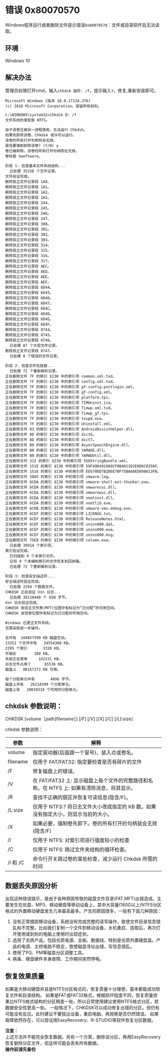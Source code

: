 # 错误 0x80070570

Windows程序运行或者删除文件提示错误`0x80070570`：文件或目录损坏且无法读取。

## 环境

Windows 10 

## 解决办法

管理员权限打开cmd，输入`chkdsk 盘符: /f`，提示输入`Y`，修复,重新安装即可。

```dos
Microsoft Windows [版本 10.0.17134.376]
(c) 2018 Microsoft Corporation。保留所有权利。

C:\WINDOWS\system32>chkdsk D: /f
文件系统的类型是 NTFS。

由于该卷正被另一进程使用，无法运行 Chkdsk。
如果先卸除该卷，Chkdsk 或许可以运行。
该卷的所有打开句柄将会无效。
是否要强制卸除该卷? (Y/N) y
卷已被卸除。该卷的所有打开句柄现在无效。
卷标是 Swoftware。

阶段 1: 检查基本文件系统结构...
  已处理 35328 个文件记录。
文件验证完成。
删除孤立文件记录段 1A0。
删除孤立文件记录段 1A1。
删除孤立文件记录段 1A2。
删除孤立文件记录段 1A3。
删除孤立文件记录段 244。
删除孤立文件记录段 245。
删除孤立文件记录段 246。
删除孤立文件记录段 247。
删除孤立文件记录段 300。
删除孤立文件记录段 301。
删除孤立文件记录段 302。
删除孤立文件记录段 303。
删除孤立文件记录段 314。
删除孤立文件记录段 315。
删除孤立文件记录段 316。
删除孤立文件记录段 317。
删除孤立文件记录段 AEC。
删除孤立文件记录段 AED。
删除孤立文件记录段 AEE。
删除孤立文件记录段 AEF。
删除孤立文件记录段 6D44。
删除孤立文件记录段 6D45。
删除孤立文件记录段 6D46。
删除孤立文件记录段 6D47。
删除孤立文件记录段 6D4C。
删除孤立文件记录段 6D4D。
删除孤立文件记录段 6D4E。
删除孤立文件记录段 6D4F。
删除孤立文件记录段 8744。
删除孤立文件记录段 8745。
删除孤立文件记录段 8746。
  已处理 87 个大型文件记录。
删除孤立文件记录段 8747。
  已处理 0 个错误的文件记录。

阶段 2: 检查文件名链接...
  已处理 72 个重新解析记录。
正在删除文件 7F 的索引 $I30 中的索引项 common.xml.txd。
正在删除文件 7F 的索引 $I30 中的索引项 config.xml.txd。
正在删除文件 7F 的索引 $I30 中的索引项 gf-config-postlogin.xml。
正在删除文件 7F 的索引 $I30 中的索引项 gf-config.xml。
正在删除文件 7F 的索引 $I30 中的索引项 platform.tpc。
正在删除文件 7F 的索引 $I30 中的索引项 TIMUninst.ico。
正在删除文件 7F 的索引 $I30 中的索引项 Timwp.xml.txd。
正在删除文件 7F 的索引 $I30 中的索引项 Timwp_gf.tpc。
正在删除文件 7F 的索引 $I30 中的索引项 txupd.exe。
正在删除文件 7F 的索引 $I30 中的索引项 Uninstall.xml。
正在删除文件 83 的索引 $I30 中的索引项 AndroidAssistHelper.dll。
正在删除文件 AD 的索引 $I30 中的索引项 dict6。
正在删除文件 AD 的索引 $I30 中的索引项 dict7。
正在删除文件 B0 的索引 $I30 中的索引项 AsyncSpeechEngine.dll。
正在删除文件 B0 的索引 $I30 中的索引项 YAMADE.dll。
正在删除文件 B0 的索引 $I30 中的索引项 YAMADUtil.dll。
正在删除文件 312 的索引 $I30 中的索引项 SSOStringBundle.xml。
正在删除文件 151E 的索引 $I30 中的索引项 59F49D4919A9CF0B4021D2E6D6C8358F。
正在删除文件 151E 的索引 $I30 中的索引项 EE670DD7B2D6E7BF75BAA9ED898013FB。
正在删除文件 38A5 的索引 $I30 中的索引项 vmware.log。
正在删除文件 6CDA 的索引 $I30 中的索引项 vmware-shell-ext-thunker.exe。
正在删除文件 6CDA 的索引 $I30 中的索引项 vmwarecui.dll。
正在删除文件 6CDA 的索引 $I30 中的索引项 vmwarewui.dll。
正在删除文件 6CDA 的索引 $I30 中的索引项 vnetinst.dll。
正在删除文件 6CDA 的索引 $I30 中的索引项 vnetlib.exe。
正在删除文件 6CDB 的索引 $I30 中的索引项 vmware-vmx-debug.exe。
正在删除文件 6CEF 的索引 $I30 中的索引项 LICENSE.txt。
正在删除文件 6CEF 的索引 $I30 中的索引项 ReleaseNotes.html。
正在删除文件 6CEF 的索引 $I30 中的索引项 unins000.dat。
正在删除文件 6CEF 的索引 $I30 中的索引项 unins000.exe。
正在删除文件 6CEF 的索引 $I30 中的索引项 unins000.msg。
正在删除文件 75E8 的索引 $I30 中的索引项 column.exe。
  已处理 39914 个索引项。
索引验证完成。
  已扫描到 0 个未索引文件。
  已将 0 个未编制索引的文件恢复到回收箱。
  已处理 72 个重新解析记录。

阶段 3: 检查安全描述符...
安全描述符验证完成。
  已处理 2294 个数据文件。
CHKDSK 正在验证 Usn 日志...
  已处理 38118440 个 USN 字节。
Usn 日志验证完成。
CHKDSK 发现主文件表(MFT)位图中有标记为“已分配”的可用空间。
CHKDSK 发现卷位图中有标记为已分配的可用空间。

Windows 已更正文件系统。
无需采取进一步操作。

总共有  104857599 KB 磁盘空间。
13351 个文件中有   24554388 KB。
2295 个索引       3320 KB。
坏扇区        388 KB。
系统正在使用     142231 KB。
日志文件占用了      65536 KB。
磁盘上   80157272 KB 可用。

每个分配单元中有       4096 字节。
磁盘上共有   26214399 个分配单元。
磁盘上有   20039318 个可用的分配单元。
```

## chkdsk 参数说明：

CHKDSK [volume［path]filename］] [/F] [/V] [/X] [/C] [/L[:size］</br>

chkdsk 参数说明：</br>

| 参数 | 解释 |
| ----- | ----- |
| volume | 指定驱动器(后面跟一个冒号)、装入点或卷名。|
| filename | 仅用于 FAT/FAT32: 指定要检查是否有碎片的文件 |
| \/F | 修复磁盘上的错误。 |
| \/V | 在 FAT/FAT32 上: 显示磁盘上每个文件的完整路径和名称。在 NTFS 上: 如果有清除消息，将其显示。 |
| \/R | 查找不正确的扇区并恢复可读信息(隐含\/F)。 |
| \/L:size | 仅用于 NTFS:? 将日志文件大小改成指定的 KB 数。如果没有指定大小，则显示当前的大小。 |
| \/X | 如果必要，强制卷先卸下。卷的所有打开的句柄就会无效(隐含\/F) |
| \/I | 仅用于 NTFS: 对索引项进行强度较小的检查 |
| \/C | 仅用于 NTFS: 跳过文件夹结构的循环检查。 |
| \/I 和 \/C | 命令行开关跳过卷的某些检查，减少运行 Chkdsk 所需的时间 |

## 数据丢失原因分析

出现这种错误提示，是由于各种原因导致的磁盘文件目录(FAT,MFT)出错造成。主要发生在优盘、MP3、移动硬盘等移动设备上，其中大容量(160G以上)NTFS分区格式的外置移动硬盘发生几率最高最多。产生的原因很多，一般有下面几种原因：

1. 没有正常插拔移动设备，系统没有完成完整的读写操作，致使文件目录信息错乱和不完整。比如我们复制一个文件到移动设备，关机重启、拔取后，再次打开使用或到别的电脑上使用时出现症状。
2. 选用了劣质产品，包括劣质电源、主板、数据线、特别是劣质外置硬盘盒。产品的电源、主控电路不稳定，致使磁盘寻址出错，写信息错乱。
3. 使用了PQ、PM等磁盘分区调整工具。
4. 病毒、硬盘硬件本身故障、工作期间突然停电。

## 恢复效果质量

如果是大移动硬盘并且是NTFS分区格式的，恢复质量十分理想，基本都能成功恢复文件和目录结构。 如果是FAT或FAT32格式，根据损坏程度不同，恢复质量效果比NTFS格式结构的分区稍差一些，所以日常使用建议使用NTFS格式分区，其数据安全性更高一些。 一般情况下，CHKDSK可以成功修复出错的分区。但仍有可能没有反应。此时建议不要拔出设备，重启电脑，再观察是否仍然错误。 如果故障依然存在，可以尝试用EasyRecovery、R-STUDIO等软件恢复分区数据。

**注意：**</br>
上述方法并不能完全恢复数据。另有一个方案，删除该分区，再用EasyRecovery恢复删除分区文件，但这样可能会丢失所有数据。</br>
**操作前请先备份**